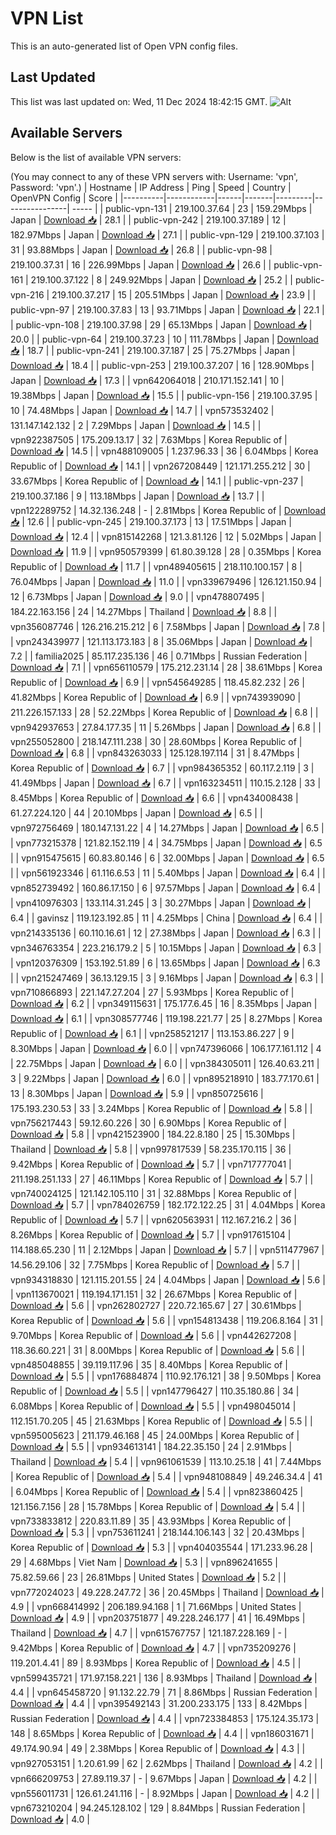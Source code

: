 # VPN List

This is an auto-generated list of Open VPN config files.

## Last Updated

This list was last updated on: Wed, 11 Dec 2024 18:42:15 GMT.
![Alt](https://repobeats.axiom.co/api/embed/186b98318ef1479477931607c1ad7d823f12451f.svg "Repobeats analytics image")

## Available Servers

Below is the list of available VPN servers:

(You may connect to any of these VPN servers with: Username: 'vpn', Password: 'vpn'.)
| Hostname | IP Address | Ping | Speed | Country | OpenVPN Config | Score |
|----------|------------|------|-------|---------|----------------| ----- |
| public-vpn-131 | 219.100.37.64 | 23 | 159.29Mbps | Japan | [Download 📥](./configs/server_0_JP.ovpn) | 28.1 |
| public-vpn-242 | 219.100.37.189 | 12 | 182.97Mbps | Japan | [Download 📥](./configs/server_1_JP.ovpn) | 27.1 |
| public-vpn-129 | 219.100.37.103 | 31 | 93.88Mbps | Japan | [Download 📥](./configs/server_2_JP.ovpn) | 26.8 |
| public-vpn-98 | 219.100.37.31 | 16 | 226.99Mbps | Japan | [Download 📥](./configs/server_3_JP.ovpn) | 26.6 |
| public-vpn-161 | 219.100.37.122 | 8 | 249.92Mbps | Japan | [Download 📥](./configs/server_4_JP.ovpn) | 25.2 |
| public-vpn-216 | 219.100.37.217 | 15 | 205.51Mbps | Japan | [Download 📥](./configs/server_5_JP.ovpn) | 23.9 |
| public-vpn-97 | 219.100.37.83 | 13 | 93.71Mbps | Japan | [Download 📥](./configs/server_6_JP.ovpn) | 22.1 |
| public-vpn-108 | 219.100.37.98 | 29 | 65.13Mbps | Japan | [Download 📥](./configs/server_7_JP.ovpn) | 20.0 |
| public-vpn-64 | 219.100.37.23 | 10 | 111.78Mbps | Japan | [Download 📥](./configs/server_8_JP.ovpn) | 18.7 |
| public-vpn-241 | 219.100.37.187 | 25 | 75.27Mbps | Japan | [Download 📥](./configs/server_9_JP.ovpn) | 18.4 |
| public-vpn-253 | 219.100.37.207 | 16 | 128.90Mbps | Japan | [Download 📥](./configs/server_10_JP.ovpn) | 17.3 |
| vpn642064018 | 210.171.152.141 | 10 | 19.38Mbps | Japan | [Download 📥](./configs/server_11_JP.ovpn) | 15.5 |
| public-vpn-156 | 219.100.37.95 | 10 | 74.48Mbps | Japan | [Download 📥](./configs/server_12_JP.ovpn) | 14.7 |
| vpn573532402 | 131.147.142.132 | 2 | 7.29Mbps | Japan | [Download 📥](./configs/server_13_JP.ovpn) | 14.5 |
| vpn922387505 | 175.209.13.17 | 32 | 7.63Mbps | Korea Republic of | [Download 📥](./configs/server_14_KR.ovpn) | 14.5 |
| vpn488109005 | 1.237.96.33 | 36 | 6.04Mbps | Korea Republic of | [Download 📥](./configs/server_15_KR.ovpn) | 14.1 |
| vpn267208449 | 121.171.255.212 | 30 | 33.67Mbps | Korea Republic of | [Download 📥](./configs/server_16_KR.ovpn) | 14.1 |
| public-vpn-237 | 219.100.37.186 | 9 | 113.18Mbps | Japan | [Download 📥](./configs/server_17_JP.ovpn) | 13.7 |
| vpn122289752 | 14.32.136.248 | - | 2.81Mbps | Korea Republic of | [Download 📥](./configs/server_18_KR.ovpn) | 12.6 |
| public-vpn-245 | 219.100.37.173 | 13 | 17.51Mbps | Japan | [Download 📥](./configs/server_19_JP.ovpn) | 12.4 |
| vpn815142268 | 121.3.81.126 | 12 | 5.02Mbps | Japan | [Download 📥](./configs/server_20_JP.ovpn) | 11.9 |
| vpn950579399 | 61.80.39.128 | 28 | 0.35Mbps | Korea Republic of | [Download 📥](./configs/server_21_KR.ovpn) | 11.7 |
| vpn489405615 | 218.110.100.157 | 8 | 76.04Mbps | Japan | [Download 📥](./configs/server_22_JP.ovpn) | 11.0 |
| vpn339679496 | 126.121.150.94 | 12 | 6.73Mbps | Japan | [Download 📥](./configs/server_23_JP.ovpn) | 9.0 |
| vpn478807495 | 184.22.163.156 | 24 | 14.27Mbps | Thailand | [Download 📥](./configs/server_24_TH.ovpn) | 8.8 |
| vpn356087746 | 126.216.215.212 | 6 | 7.58Mbps | Japan | [Download 📥](./configs/server_25_JP.ovpn) | 7.8 |
| vpn243439977 | 121.113.173.183 | 8 | 35.06Mbps | Japan | [Download 📥](./configs/server_26_JP.ovpn) | 7.2 |
| familia2025 | 85.117.235.136 | 46 | 0.71Mbps | Russian Federation | [Download 📥](./configs/server_27_RU.ovpn) | 7.1 |
| vpn656110579 | 175.212.231.14 | 28 | 38.61Mbps | Korea Republic of | [Download 📥](./configs/server_28_KR.ovpn) | 6.9 |
| vpn545649285 | 118.45.82.232 | 26 | 41.82Mbps | Korea Republic of | [Download 📥](./configs/server_29_KR.ovpn) | 6.9 |
| vpn743939090 | 211.226.157.133 | 28 | 52.22Mbps | Korea Republic of | [Download 📥](./configs/server_30_KR.ovpn) | 6.8 |
| vpn942937653 | 27.84.177.35 | 11 | 5.26Mbps | Japan | [Download 📥](./configs/server_31_JP.ovpn) | 6.8 |
| vpn255052800 | 218.147.111.238 | 30 | 28.60Mbps | Korea Republic of | [Download 📥](./configs/server_32_KR.ovpn) | 6.8 |
| vpn843263033 | 125.128.197.114 | 31 | 8.47Mbps | Korea Republic of | [Download 📥](./configs/server_33_KR.ovpn) | 6.7 |
| vpn984365352 | 60.117.2.119 | 3 | 41.49Mbps | Japan | [Download 📥](./configs/server_34_JP.ovpn) | 6.7 |
| vpn163234511 | 110.15.2.128 | 33 | 8.45Mbps | Korea Republic of | [Download 📥](./configs/server_35_KR.ovpn) | 6.6 |
| vpn434008438 | 61.27.224.120 | 44 | 20.10Mbps | Japan | [Download 📥](./configs/server_36_JP.ovpn) | 6.5 |
| vpn972756469 | 180.147.131.22 | 4 | 14.27Mbps | Japan | [Download 📥](./configs/server_37_JP.ovpn) | 6.5 |
| vpn773215378 | 121.82.152.119 | 4 | 34.75Mbps | Japan | [Download 📥](./configs/server_38_JP.ovpn) | 6.5 |
| vpn915475615 | 60.83.80.146 | 6 | 32.00Mbps | Japan | [Download 📥](./configs/server_39_JP.ovpn) | 6.5 |
| vpn561923346 | 61.116.6.53 | 11 | 5.40Mbps | Japan | [Download 📥](./configs/server_40_JP.ovpn) | 6.4 |
| vpn852739492 | 160.86.17.150 | 6 | 97.57Mbps | Japan | [Download 📥](./configs/server_41_JP.ovpn) | 6.4 |
| vpn410976303 | 133.114.31.245 | 3 | 30.27Mbps | Japan | [Download 📥](./configs/server_42_JP.ovpn) | 6.4 |
| gavinsz | 119.123.192.85 | 11 | 4.25Mbps | China | [Download 📥](./configs/server_43_CN.ovpn) | 6.4 |
| vpn214335136 | 60.110.16.61 | 12 | 27.38Mbps | Japan | [Download 📥](./configs/server_44_JP.ovpn) | 6.3 |
| vpn346763354 | 223.216.179.2 | 5 | 10.15Mbps | Japan | [Download 📥](./configs/server_45_JP.ovpn) | 6.3 |
| vpn120376309 | 153.192.51.89 | 6 | 13.65Mbps | Japan | [Download 📥](./configs/server_46_JP.ovpn) | 6.3 |
| vpn215247469 | 36.13.129.15 | 3 | 9.16Mbps | Japan | [Download 📥](./configs/server_47_JP.ovpn) | 6.3 |
| vpn710866893 | 221.147.27.204 | 27 | 5.93Mbps | Korea Republic of | [Download 📥](./configs/server_48_KR.ovpn) | 6.2 |
| vpn349115631 | 175.177.6.45 | 16 | 8.35Mbps | Japan | [Download 📥](./configs/server_49_JP.ovpn) | 6.1 |
| vpn308577746 | 119.198.221.77 | 25 | 8.27Mbps | Korea Republic of | [Download 📥](./configs/server_50_KR.ovpn) | 6.1 |
| vpn258521217 | 113.153.86.227 | 9 | 8.30Mbps | Japan | [Download 📥](./configs/server_51_JP.ovpn) | 6.0 |
| vpn747396066 | 106.177.161.112 | 4 | 22.75Mbps | Japan | [Download 📥](./configs/server_52_JP.ovpn) | 6.0 |
| vpn384305011 | 126.40.63.211 | 3 | 9.22Mbps | Japan | [Download 📥](./configs/server_53_JP.ovpn) | 6.0 |
| vpn895218910 | 183.77.170.61 | 13 | 8.30Mbps | Japan | [Download 📥](./configs/server_54_JP.ovpn) | 5.9 |
| vpn850725616 | 175.193.230.53 | 33 | 3.24Mbps | Korea Republic of | [Download 📥](./configs/server_55_KR.ovpn) | 5.8 |
| vpn756217443 | 59.12.60.226 | 30 | 6.90Mbps | Korea Republic of | [Download 📥](./configs/server_56_KR.ovpn) | 5.8 |
| vpn421523900 | 184.22.8.180 | 25 | 15.30Mbps | Thailand | [Download 📥](./configs/server_57_TH.ovpn) | 5.8 |
| vpn997817539 | 58.235.170.115 | 36 | 9.42Mbps | Korea Republic of | [Download 📥](./configs/server_58_KR.ovpn) | 5.7 |
| vpn717777041 | 211.198.251.133 | 27 | 46.11Mbps | Korea Republic of | [Download 📥](./configs/server_59_KR.ovpn) | 5.7 |
| vpn740024125 | 121.142.105.110 | 31 | 32.88Mbps | Korea Republic of | [Download 📥](./configs/server_60_KR.ovpn) | 5.7 |
| vpn784026759 | 182.172.122.25 | 31 | 4.04Mbps | Korea Republic of | [Download 📥](./configs/server_61_KR.ovpn) | 5.7 |
| vpn620563931 | 112.167.216.2 | 36 | 8.26Mbps | Korea Republic of | [Download 📥](./configs/server_62_KR.ovpn) | 5.7 |
| vpn917615104 | 114.188.65.230 | 11 | 2.12Mbps | Japan | [Download 📥](./configs/server_63_JP.ovpn) | 5.7 |
| vpn511477967 | 14.56.29.106 | 32 | 7.75Mbps | Korea Republic of | [Download 📥](./configs/server_64_KR.ovpn) | 5.7 |
| vpn934318830 | 121.115.201.55 | 24 | 4.04Mbps | Japan | [Download 📥](./configs/server_65_JP.ovpn) | 5.6 |
| vpn113670021 | 119.194.171.151 | 32 | 26.67Mbps | Korea Republic of | [Download 📥](./configs/server_66_KR.ovpn) | 5.6 |
| vpn262802727 | 220.72.165.67 | 27 | 30.61Mbps | Korea Republic of | [Download 📥](./configs/server_67_KR.ovpn) | 5.6 |
| vpn154813438 | 119.206.8.164 | 31 | 9.70Mbps | Korea Republic of | [Download 📥](./configs/server_68_KR.ovpn) | 5.6 |
| vpn442627208 | 118.36.60.221 | 31 | 8.00Mbps | Korea Republic of | [Download 📥](./configs/server_69_KR.ovpn) | 5.6 |
| vpn485048855 | 39.119.117.96 | 35 | 8.40Mbps | Korea Republic of | [Download 📥](./configs/server_70_KR.ovpn) | 5.5 |
| vpn176884874 | 110.92.176.121 | 38 | 9.50Mbps | Korea Republic of | [Download 📥](./configs/server_71_KR.ovpn) | 5.5 |
| vpn147796427 | 110.35.180.86 | 34 | 6.08Mbps | Korea Republic of | [Download 📥](./configs/server_72_KR.ovpn) | 5.5 |
| vpn498045014 | 112.151.70.205 | 45 | 21.63Mbps | Korea Republic of | [Download 📥](./configs/server_73_KR.ovpn) | 5.5 |
| vpn595005623 | 211.179.46.168 | 45 | 24.00Mbps | Korea Republic of | [Download 📥](./configs/server_74_KR.ovpn) | 5.5 |
| vpn934613141 | 184.22.35.150 | 24 | 2.91Mbps | Thailand | [Download 📥](./configs/server_75_TH.ovpn) | 5.4 |
| vpn961061539 | 113.10.25.18 | 41 | 7.44Mbps | Korea Republic of | [Download 📥](./configs/server_76_KR.ovpn) | 5.4 |
| vpn948108849 | 49.246.34.4 | 41 | 6.04Mbps | Korea Republic of | [Download 📥](./configs/server_77_KR.ovpn) | 5.4 |
| vpn823860425 | 121.156.7.156 | 28 | 15.78Mbps | Korea Republic of | [Download 📥](./configs/server_78_KR.ovpn) | 5.4 |
| vpn733833812 | 220.83.11.89 | 35 | 43.93Mbps | Korea Republic of | [Download 📥](./configs/server_79_KR.ovpn) | 5.3 |
| vpn753611241 | 218.144.106.143 | 32 | 20.43Mbps | Korea Republic of | [Download 📥](./configs/server_80_KR.ovpn) | 5.3 |
| vpn404035544 | 171.233.96.28 | 29 | 4.68Mbps | Viet Nam | [Download 📥](./configs/server_81_VN.ovpn) | 5.3 |
| vpn896241655 | 75.82.59.66 | 23 | 26.81Mbps | United States | [Download 📥](./configs/server_82_US.ovpn) | 5.2 |
| vpn772024023 | 49.228.247.72 | 36 | 20.45Mbps | Thailand | [Download 📥](./configs/server_83_TH.ovpn) | 4.9 |
| vpn668414992 | 206.189.94.168 | 1 | 71.66Mbps | United States | [Download 📥](./configs/server_84_US.ovpn) | 4.9 |
| vpn203751877 | 49.228.246.177 | 41 | 16.49Mbps | Thailand | [Download 📥](./configs/server_85_TH.ovpn) | 4.7 |
| vpn615767757 | 121.187.228.169 | - | 9.42Mbps | Korea Republic of | [Download 📥](./configs/server_86_KR.ovpn) | 4.7 |
| vpn735209276 | 119.201.4.41 | 89 | 8.93Mbps | Korea Republic of | [Download 📥](./configs/server_87_KR.ovpn) | 4.5 |
| vpn599435721 | 171.97.158.221 | 136 | 8.93Mbps | Thailand | [Download 📥](./configs/server_88_TH.ovpn) | 4.4 |
| vpn645458720 | 91.132.22.79 | 71 | 8.86Mbps | Russian Federation | [Download 📥](./configs/server_89_RU.ovpn) | 4.4 |
| vpn395492143 | 31.200.233.175 | 133 | 8.42Mbps | Russian Federation | [Download 📥](./configs/server_90_RU.ovpn) | 4.4 |
| vpn723384853 | 175.124.35.173 | 148 | 8.65Mbps | Korea Republic of | [Download 📥](./configs/server_91_KR.ovpn) | 4.4 |
| vpn186031671 | 49.174.90.94 | 49 | 2.38Mbps | Korea Republic of | [Download 📥](./configs/server_92_KR.ovpn) | 4.3 |
| vpn927053151 | 1.20.61.99 | 62 | 2.62Mbps | Thailand | [Download 📥](./configs/server_93_TH.ovpn) | 4.2 |
| vpn666209753 | 27.89.119.37 | - | 9.67Mbps | Japan | [Download 📥](./configs/server_94_JP.ovpn) | 4.2 |
| vpn556011731 | 126.61.241.116 | - | 8.92Mbps | Japan | [Download 📥](./configs/server_95_JP.ovpn) | 4.2 |
| vpn673210204 | 94.245.128.102 | 129 | 8.84Mbps | Russian Federation | [Download 📥](./configs/server_96_RU.ovpn) | 4.0 |
